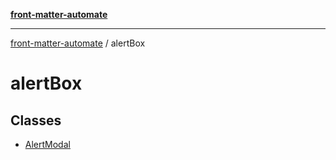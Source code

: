 [**front-matter-automate**](../README.md)

***

[front-matter-automate](../modules.md) / alertBox

# alertBox

## Classes

- [AlertModal](classes/AlertModal.md)
